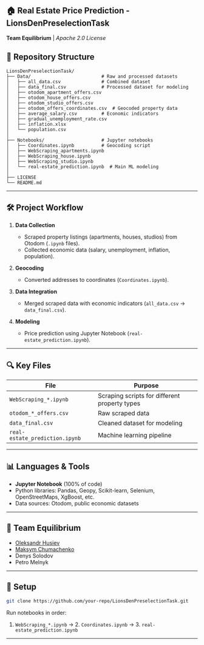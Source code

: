 ## 🏠 Real Estate Price Prediction - LionsDenPreselectionTask  

**Team Equilibrium** | *Apache 2.0 License*  


## 📂 Repository Structure  
```
LionsDenPreselectionTask/  
├── Data/                          # Raw and processed datasets  
│   ├── all_data.csv               # Combined dataset  
│   ├── data_final.csv             # Processed dataset for modeling  
│   ├── otodom_apartment_offers.csv  
│   ├── otodom_house_offers.csv  
│   ├── otodom_studio_offers.csv  
│   ├── otodom_offers_coordinates.csv  # Geocoded property data  
│   ├── average_salary.csv         # Economic indicators  
│   ├── gradual_unemployment_rate.csv  
│   ├── inflation.xlsx  
│   └── population.csv  
│  
├── Notebooks/                     # Jupyter notebooks  
│   ├── Coordinates.ipynb          # Geocoding script  
│   ├── WebScraping_apartments.ipynb  
│   ├── WebScraping_house.ipynb  
│   ├── WebScraping_studio.ipynb  
│   └── real-estate_prediction.ipynb  # Main ML modeling  
│  
├── LICENSE  
└── README.md  
```  

---

## 🛠️ Project Workflow  
1. **Data Collection**  
   - Scraped property listings (apartments, houses, studios) from Otodom (`.ipynb` files).  
   - Collected economic data (salary, unemployment, inflation, population).  

2. **Geocoding**  
   - Converted addresses to coordinates (`Coordinates.ipynb`).  

3. **Data Integration**  
   - Merged scraped data with economic indicators (`all_data.csv` → `data_final.csv`).  

4. **Modeling**  
   - Price prediction using Jupyter Notebook (`real-estate_prediction.ipynb`).  

---

## 🔍 Key Files  
| File | Purpose |  
|------|---------|  
| `WebScraping_*.ipynb` | Scraping scripts for different property types |  
| `otodom_*_offers.csv` | Raw scraped data |  
| `data_final.csv` | Cleaned dataset for modeling |  
| `real-estate_prediction.ipynb` | Machine learning pipeline |  

---

## 📊 Languages & Tools  
- **Jupyter Notebook** (100% of code)  
- Python libraries: Pandas, Geopy, Scikit-learn, Selenium, OpenStreetMaps, XgBoost, etc.  
- Data sources: Otodom, public economic datasets  

---

## 👥 Team Equilibrium  
- [Oleksandr Husiev](https://github.com/SSSHANKS)  
- [Maksym Chumachenko](https://github.com/ScR1Bl)  
- Denys Solodov  
- Petro Melnyk  

---

## 🔧 Setup  
```bash  
git clone https://github.com/your-repo/LionsDenPreselectionTask.git  
```  
Run notebooks in order:  
1. `WebScraping_*.ipynb` → 2. `Coordinates.ipynb` → 3. `real-estate_prediction.ipynb`  

---
